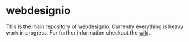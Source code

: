 # webdesignio

This is the main repository of webdesignio. Currently everything is heavy work in progress. For
further information checkout the [wiki](https://github.com/webdesignio/webdesignio/wiki).
